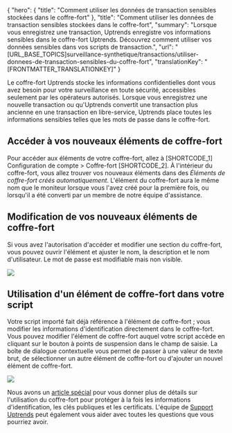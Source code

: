 {
  "hero": {
    "title": "Comment utiliser les données de transaction sensibles stockées dans le coffre-fort"
  },
  "title": "Comment utiliser les données de transaction sensibles stockées dans le coffre-fort",
  "summary": "Lorsque vous enregistrez une transaction, Uptrends enregistre vos informations sensibles dans le coffre-fort Uptrends. Découvrez comment utiliser vos données sensibles dans vos scripts de transaction.",
  "url": "[URL_BASE_TOPICS]surveillance-synthetique/transactions/utiliser-donnees-de-transaction-sensibles-du-coffre-fort",
  "translationKey": "[FRONTMATTER_TRANSLATIONKEY]"
}

Le coffre-fort Uptrends stocke les informations confidentielles dont vous avez besoin pour votre surveillance en toute sécurité, accessibles seulement par les opérateurs autorisés. Lorsque vous enregistrez une nouvelle transaction ou qu'Uptrends convertit une transaction plus ancienne en une transaction en libre-service, Uptrends place toutes les informations sensibles telles que les mots de passe dans le coffre-fort.

## Accéder à vos nouveaux éléments de coffre-fort

Pour accéder aux éléments de votre coffre-fort, allez à [SHORTCODE_1] Configuration de compte > Coffre-fort [SHORTCODE_2]. À l'intérieur du coffre-fort, vous allez trouver vos nouveaux éléments dans des *Éléments de coffre-fort créés automatiquement*. L'élément du coffre-fort aura le même nom que le moniteur lorsque vous l'avez créé pour la première fois, ou lorsqu'il a été converti par un membre de notre équipe d'assistance.

## Modification de vos nouveaux éléments de coffre-fort

Si vous avez l'autorisation d'accéder et modifier une section du coffre-fort, vous pouvez ouvrir l'élément et ajuster le nom, la description et le nom d'utilisateur. Le mot de passe est modifiable mais non visible.

![]([LINK_URL_1])

## Utilisation d'un élément de coffre-fort dans votre script

Votre script importé fait déjà référence à l'élément de coffre-fort ; vous modifier les informations d'identification directement dans le coffre-fort. Vous pouvez modifier l'élément de coffre-fort auquel votre script accède en cliquant sur le bouton à points de suspension dans le champ de saisie. La boîte de dialogue contextuelle vous permet de passer à une valeur de texte brut, de sélectionner un autre élément de coffre-fort ou d'ajouter un nouvel élément de coffre-fort.

![]([LINK_URL_2])

Nous avons un [article spécial]([LINK_URL_3]) pour vous donner plus de détails sur l'utilisation du coffre-fort pour protéger à la fois les informations d'identification, les clés publiques et les certificats.  L'équipe de [Support Uptrends]([LINK_URL_4]) peut également vous aider avec toutes les questions que vous pourriez avoir.
